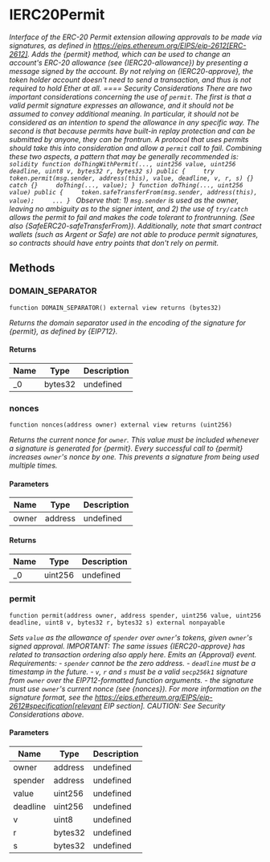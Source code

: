# IERC20Permit







*Interface of the ERC-20 Permit extension allowing approvals to be made via signatures, as defined in https://eips.ethereum.org/EIPS/eip-2612[ERC-2612]. Adds the {permit} method, which can be used to change an account&#39;s ERC-20 allowance (see {IERC20-allowance}) by presenting a message signed by the account. By not relying on {IERC20-approve}, the token holder account doesn&#39;t need to send a transaction, and thus is not required to hold Ether at all. ==== Security Considerations There are two important considerations concerning the use of `permit`. The first is that a valid permit signature expresses an allowance, and it should not be assumed to convey additional meaning. In particular, it should not be considered as an intention to spend the allowance in any specific way. The second is that because permits have built-in replay protection and can be submitted by anyone, they can be frontrun. A protocol that uses permits should take this into consideration and allow a `permit` call to fail. Combining these two aspects, a pattern that may be generally recommended is: ```solidity function doThingWithPermit(..., uint256 value, uint256 deadline, uint8 v, bytes32 r, bytes32 s) public {     try token.permit(msg.sender, address(this), value, deadline, v, r, s) {} catch {}     doThing(..., value); } function doThing(..., uint256 value) public {     token.safeTransferFrom(msg.sender, address(this), value);     ... } ``` Observe that: 1) `msg.sender` is used as the owner, leaving no ambiguity as to the signer intent, and 2) the use of `try/catch` allows the permit to fail and makes the code tolerant to frontrunning. (See also {SafeERC20-safeTransferFrom}). Additionally, note that smart contract wallets (such as Argent or Safe) are not able to produce permit signatures, so contracts should have entry points that don&#39;t rely on permit.*

## Methods

### DOMAIN_SEPARATOR

```solidity
function DOMAIN_SEPARATOR() external view returns (bytes32)
```



*Returns the domain separator used in the encoding of the signature for {permit}, as defined by {EIP712}.*


#### Returns

| Name | Type | Description |
|---|---|---|
| _0 | bytes32 | undefined |

### nonces

```solidity
function nonces(address owner) external view returns (uint256)
```



*Returns the current nonce for `owner`. This value must be included whenever a signature is generated for {permit}. Every successful call to {permit} increases ``owner``&#39;s nonce by one. This prevents a signature from being used multiple times.*

#### Parameters

| Name | Type | Description |
|---|---|---|
| owner | address | undefined |

#### Returns

| Name | Type | Description |
|---|---|---|
| _0 | uint256 | undefined |

### permit

```solidity
function permit(address owner, address spender, uint256 value, uint256 deadline, uint8 v, bytes32 r, bytes32 s) external nonpayable
```



*Sets `value` as the allowance of `spender` over ``owner``&#39;s tokens, given ``owner``&#39;s signed approval. IMPORTANT: The same issues {IERC20-approve} has related to transaction ordering also apply here. Emits an {Approval} event. Requirements: - `spender` cannot be the zero address. - `deadline` must be a timestamp in the future. - `v`, `r` and `s` must be a valid `secp256k1` signature from `owner` over the EIP712-formatted function arguments. - the signature must use ``owner``&#39;s current nonce (see {nonces}). For more information on the signature format, see the https://eips.ethereum.org/EIPS/eip-2612#specification[relevant EIP section]. CAUTION: See Security Considerations above.*

#### Parameters

| Name | Type | Description |
|---|---|---|
| owner | address | undefined |
| spender | address | undefined |
| value | uint256 | undefined |
| deadline | uint256 | undefined |
| v | uint8 | undefined |
| r | bytes32 | undefined |
| s | bytes32 | undefined |




